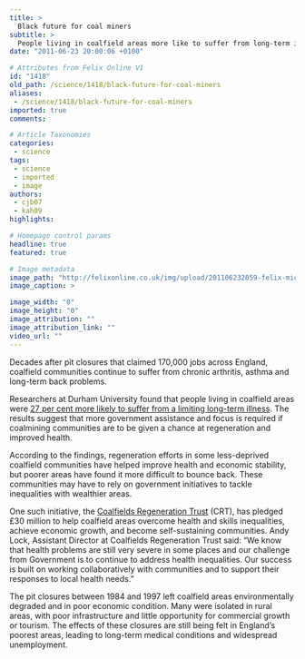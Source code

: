 ```yaml
---
title: >
  Black future for coal miners
subtitle: >
  People living in coalfield areas more like to suffer from long-term illnesses
date: "2011-06-23 20:00:06 +0100"

# Attributes from Felix Online V1
id: "1418"
old_path: /science/1418/black-future-for-coal-miners
aliases:
 - /science/1418/black-future-for-coal-miners
imported: true
comments:

# Article Taxonomies
categories:
 - science
tags:
 - science
 - imported
 - image
authors:
 - cjb07
 - kah09
highlights:

# Homepage control params
headline: true
featured: true

# Image metadata
image_path: "http://felixonline.co.uk/img/upload/201106232059-felix-mick%20on%20sylvester.jpg"
image_caption: >

image_width: "0"
image_height: "0"
image_attribution: ""
image_attribution_link: ""
video_url: ""
---
```


Decades after pit closures that claimed 170,000 jobs across England, coalfield communities continue to suffer from chronic arthritis, asthma and long-term back problems.

Researchers at Durham University found that people living in coalfield areas were [27 per cent more likely to suffer from a limiting long-term illness](http://www.dur.ac.uk/somuchmore/regional_news/?itemno=12059). The results suggest that more government assistance and focus is required if coalmining communities are to be given a chance at regeneration and improved health.

According to the findings, regeneration efforts in some less-deprived coalfield communities have helped improve health and economic stability, but poorer areas have found it more difficult to bounce back. These communities may have to rely on government initiatives to tackle inequalities with wealthier areas.

One such initiative, the [Coalfields Regeneration Trust](http://www.coalfields-regen.org.uk/) (CRT), has pledged £30 million to help coalfield areas overcome health and skills inequalities, achieve economic growth, and become self-sustaining communities. Andy Lock, Assistant Director at Coalfields Regeneration Trust said: “We know that health problems are still very severe in some places and our challenge from Government is to continue to address health inequalities. Our success is built on working collaboratively with communities and to support their responses to local health needs.”

The pit closures between 1984 and 1997 left coalfield areas environmentally degraded and in poor economic condition. Many were isolated in rural areas, with poor infrastructure and little opportunity for commercial growth or tourism. The effects of these closures are still being felt in England’s poorest areas, leading to long-term medical conditions and widespread unemployment.
